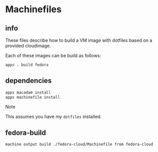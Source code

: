 # Machinefiles

## info

These files describe how to build a VM image with dotfiles based on a provided cloudimage.

Each of these images can be build as follows:

```sh
apps . build fedora
```

## dependencies
```sh 
apps macadam install
apps machinefile install
```


> [!NOTE]
> This assumes you have my `dotfiles` installed.


## fedora-build
```sh interactive
machine output build ./fedora-cloud/Machinefile from fedora-cloud
```

